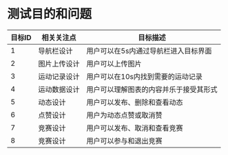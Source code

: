 # 测试目的和问题

| 目标ID | 相关关注点 | 目标描述 |
| --- | --- | --- |
| 1 | 导航栏设计 |  用户可以在5s内通过导航栏进入目标界面 |
| 2 | 图片上传设计 | 用户可以上传图片 |
| 3 | 运动记录设计 | 用户可以在10s内找到需要的运动记录 |
| 4 | 运动数据设计 | 用户可以理解图表的内容并乐于接受其形式 |
| 5 | 动态设计 | 用户可以发布、删除和查看动态 |
| 6 | 点赞设计 | 用户为动态点赞或取消赞 |
| 7 | 竞赛设计 | 用户可以发布、取消和查看竞赛 |
| 8 | 竞赛设计 | 用户可以参与和退出竞赛 |




































